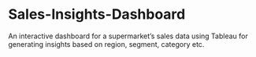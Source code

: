 # Sales-Insights-Dashboard
An interactive dashboard for a supermarket’s sales data using Tableau for generating insights based on region, segment, category etc.
